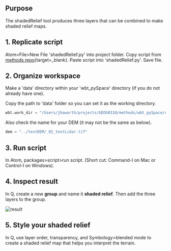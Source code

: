 ## Purpose  

The shadedRelief tool produces three layers that can be combined to make shaded relief maps.  

## 1. Replicate script  

Atom>File>New File 'shadedRelief.py' into project folder. Copy script from [methods repo](https://github.com/GEOG0310/methods/tree/master/wbHome){target=_blank}. Paste script into 'shadedRelief.py'. Save file.    

## 2. Organize workspace     

Make a 'data' directory within your 'wbt_pySpace' directory (if you do not already have one).

Copy the path to 'data' folder so you can set it as the working directory.  

```python
wbt.work_dir = "/Users/jhowarth/projects/GEOG0310/methods/wbt_pySpace/data"
```

Also check the name for your DEM (it may not be the same as below).

```python
dem = "../testDEM/_02_testLidar.tif"
```  

## 3. Run  script  

In Atom, packages>script>run script. (Short cut: Command-I on Mac or Control-I on Windows).  

## 4. Inspect result  

In Q, create a new **group** and name it **shaded relief**. Then add the three layers to the group.  

![result](../images/wbt_shadedRelief/result.png)

## 5. Style your shaded relief  

In Q, use layer order, transparency, and Symbology>blended mode to create a shaded relief map that helps you interpret the terrain.  
